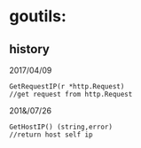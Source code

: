 # goutils:

## history
2017/04/09

```
GetRequestIP(r *http.Request)     
//get request from http.Request
```

201&/07/26


```
GetHostIP() (string,error)   
//return host self ip
```